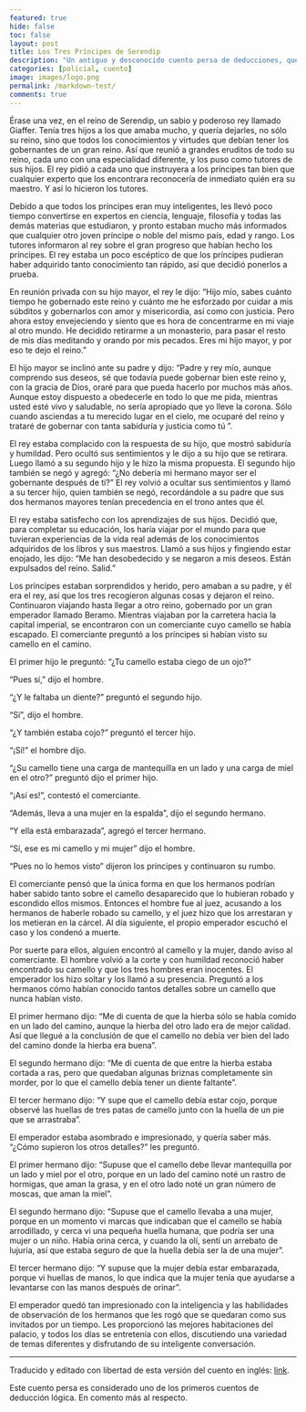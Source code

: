 ```yaml
---
featured: true
hide: false
toc: false
layout: post
title: Los Tres Príncipes de Serendip
description: "Un antiguo y desconocido cuento persa de deducciones, que muestra porqué no deberíamos ufanarnos de nuestro conocimiento."
categories: [policial, cuento]
image: images/logo.png
permalink: /markdown-test/
comments: true
---
```


Érase una vez, en el reino de Serendip, un sabio y poderoso rey llamado Giaffer. Tenía tres hijos a los que amaba mucho, y quería dejarles, no sólo su reino, sino que todos los conocimientos y virtudes que debían tener los gobernantes de un gran reino. Así que reunió a grandes eruditos de todo su reino, cada uno con una especialidad diferente, y los puso como tutores de sus hijos. El rey pidió a cada uno que instruyera a los príncipes tan bien que cualquier experto que los encontrara reconocería de inmediato quién era su maestro. Y así lo hicieron los tutores.

Debido a que todos los príncipes eran muy inteligentes, les llevó poco tiempo convertirse en expertos en ciencia, lenguaje, filosofía y todas las demás materias que estudiaron, y pronto estaban mucho más informados que cualquier otro joven príncipe o noble del mismo país, edad y rango. Los tutores informaron al rey sobre el gran progreso que habían hecho los príncipes. El rey estaba un poco escéptico de que los príncipes pudieran haber adquirido tanto conocimiento tan rápido, así que decidió ponerlos a prueba.

En reunión privada con su hijo mayor, el rey le dijo: “Hijo mío, sabes cuánto tiempo he gobernado este reino y cuánto me he esforzado por cuidar a mis súbditos y gobernarlos con amor y misericordia, así como con justicia. Pero ahora estoy envejeciendo y siento que es hora de concentrarme en mi viaje al otro mundo. He decidido retirarme a un monasterio, para pasar el resto de mis días meditando y orando por mis pecados. Eres mi hijo mayor, y por eso te dejo el reino.”

El hijo mayor se inclinó ante su padre y dijo: “Padre y rey mío, aunque comprendo sus deseos, sé que todavía puede gobernar bien este reino y, con la gracia de Dios, oraré para que pueda hacerlo por muchos más años. Aunque estoy dispuesto a obedecerle en todo lo que me pida, mientras usted esté vivo y saludable, no sería apropiado que yo lleve la corona. Sólo cuando asciendas a tu merecido lugar en el cielo, me ocuparé del reino y trataré de gobernar con tanta sabiduría y justicia como tú ”.

El rey estaba complacido con la respuesta de su hijo, que mostró sabiduría y humildad. Pero ocultó sus sentimientos y le dijo a su hijo que se retirara. Luego llamó a su segundo hijo y le hizo la misma propuesta. El segundo hijo también se negó y agregó: “¿No debería mi hermano mayor ser el gobernante después de ti?” El rey volvió a ocultar sus sentimientos y llamó a su tercer hijo, quien también se negó, recordándole a su padre que sus dos hermanos mayores tenían precedencia en el trono antes que él.

El rey estaba satisfecho con los aprendizajes de sus hijos. Decidió que, para completar su educación, los haría viajar por el mundo para que tuvieran experiencias de la vida real además de los conocimientos adquiridos de los libros y sus maestros.
Llamó a sus hijos y fingiendo estar enojado, les dijo: “Me han desobedecido y se negaron a mis deseos. Están expulsados del reino. Salid.”

Los príncipes estaban sorprendidos y herido, pero amaban a su padre, y él era el rey, así que los tres recogieron algunas cosas y dejaron el reino. Continuaron viajando hasta llegar a otro reino, gobernado por un gran emperador llamado Beramo.
Mientras viajaban por la carretera hacia la capital imperial, se encontraron con un comerciante cuyo camello se había escapado. El comerciante preguntó a los príncipes si habían visto su camello en el camino.

El primer hijo le preguntó: “¿Tu camello estaba ciego de un ojo?”

“Pues sí,” dijo el hombre.

“¿Y le faltaba un diente?” preguntó el segundo hijo.

“Sí”, dijo el hombre.

“¿Y también estaba cojo?” preguntó el tercer hijo.

“¡Sí!” el hombre dijo.

“¿Su camello tiene una carga de mantequilla en un lado y una carga de miel en el otro?” preguntó dijo el primer hijo.

“¡Así es!”, contestó el comerciante.

“Además, lleva a una mujer en la espalda”, dijo el segundo hermano.

“Y ella está embarazada”, agregó el tercer hermano.

“Sí, ese es mi camello y mi mujer” dijo el hombre.

“Pues no lo hemos visto” dijeron los príncipes y continuaron su rumbo.

El comerciante pensó que la única forma en que los hermanos podrían haber sabido tanto sobre el camello desaparecido que lo hubieran robado y escondido ellos mismos. Entonces el hombre fue al juez, acusando a los hermanos de haberle robado su camello, y el juez hizo que los arrestaran y los metieran en la cárcel. Al día siguiente, el propio emperador escuchó el caso y los condenó a muerte.

Por suerte para ellos, alguien encontró al camello y la mujer, dando aviso al comerciante. El hombre volvió a la corte y con humildad reconoció haber encontrado su camello y que los tres hombres eran inocentes. El emperador los hizo soltar y los llamó a su presencia. Preguntó a los hermanos cómo habían conocido tantos detalles sobre un camello que nunca habían visto.

El primer hermano dijo: “Me di cuenta de que la hierba sólo se había comido en un lado del camino, aunque la hierba del otro lado era de mejor calidad. Así que llegué a la conclusión de que el camello no debía ver bien del lado del camino donde la hierba era buena”.

El segundo hermano dijo: “Me di cuenta de que entre la hierba estaba cortada a ras, pero que quedaban algunas briznas completamente sin morder, por lo que el camello debía tener un diente faltante”.

El tercer hermano dijo: “Y supe que el camello debía estar cojo, porque observé las huellas de tres patas de camello junto con la huella de un pie que se arrastraba”.

El emperador estaba asombrado e impresionado, y quería saber más. “¿Cómo supieron los otros detalles?” les preguntó.

El primer hermano dijo: “Supuse que el camello debe llevar mantequilla por un lado y miel por el otro, porque en un lado del camino noté un rastro de hormigas, que aman la grasa, y en el otro lado noté un gran número de moscas, que aman la miel”.

El segundo hermano dijo: “Supuse que el camello llevaba a una mujer, porque en un momento vi marcas que indicaban que el camello se había arrodillado, y cerca vi una pequeña huella humana, que podría ser una mujer o un niño. Había orina cerca, y cuando la olí, sentí un arrebato de lujuria, así que estaba seguro de que la huella debía ser la de una mujer”.

El tercer hermano dijo: “Y supuse que la mujer debía estar embarazada, porque vi huellas de manos, lo que indica que la mujer tenía que ayudarse a levantarse con las manos después de orinar”.

El emperador quedó tan impresionado con la inteligencia y las habilidades de observación de los hermanos que les rogó que se quedaran como sus invitados por un tiempo. Les proporcionó las mejores habitaciones del palacio, y todos los días se entretenía con ellos, discutiendo una variedad de temas diferentes y disfrutando de su inteligente conversación.

---

Traducido y editado con libertad de esta versión del cuento en inglés: [link](https://multoghost.wordpress.com/2018/05/03/the-three-princes-of-serendip-and-the-one-eyed-camel/).

Este cuento persa es considerado uno de los primeros cuentos de deducción lógica. En []() comento más al respecto.